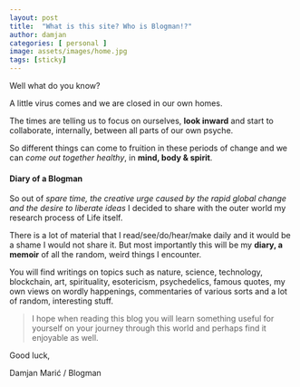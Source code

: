 ```yaml
---
layout: post
title:  "What is this site? Who is Blogman!?"
author: damjan
categories: [ personal ]
image: assets/images/home.jpg
tags: [sticky]
---
```


Well what do you know?

A little virus comes and we are closed in our own homes. 

The times are telling us to focus on ourselves, **look inward** and start to collaborate, internally, between all parts of our own psyche. 

So different things can come to fruition in these periods of change and we can *come out together healthy*, in **mind, body & spirit**.

#### Diary of a Blogman

So out of *spare time, the creative urge caused by the rapid global change and the desire to liberate ideas* I decided to share with the outer world my research process of Life itself. 

There is a lot of material that I read/see/do/hear/make daily and it would be a shame I would not share it. But most importantly this will be my **diary, a memoir** of all the random, weird things I encounter.

You will find writings on topics such as nature, science, technology, blockchain, art, spirituality, esotericism, psychedelics, famous quotes, my own views on wordly happenings, commentaries of various sorts and a lot of random, interesting stuff.

> I hope when reading this blog you will learn something useful for yourself on your journey through this world and perhaps find it enjoyable as well.

Good luck,

Damjan Marić / Blogman